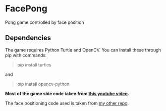 # FacePong
Pong game controlled by face position

## Dependencies
The game requires Python Turtle and OpenCV. You can install these through pip with commands:
> pip install turtles

and
> pip install opencv-python

**Most of the game side code taken from [this youtube video](https://www.youtube.com/watch?v=C6jJg9Zan7w).**

The face positioning code used is taken from [my other repo](https://github.com/PuuKala/OpenCV_practice/tree/master/Python/FaceTrackingDemo).
